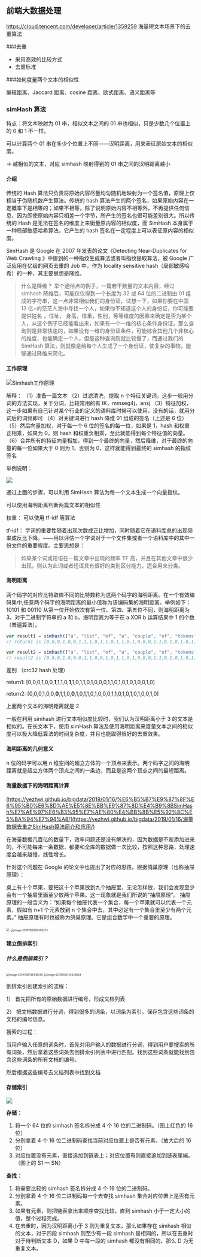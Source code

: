 ## 前端大数据处理

https://cloud.tencent.com/developer/article/1359259 海量短文本场景下的去重算法

###去重

- 采用高效的比较方式
- 去重标准

###如何度量两个文本的相似性

编辑距离、Jaccard 距离、cosine 距离、欧式距离、语义距离等

### simHash 算法

特点：将文本映射为 01 串，相似文本之间的 01 串也相似，只是少数几个位置上的 0 和 1 不一样。

可以计算两个 01 串在多少个位置上不同——汉明距离，用来表征原始文本的相似度。

-> 越相似的文本，对应 simhash 映射得到的 01 串之间的汉明距离越小

#### 介绍

传统的 Hash 算法只负责将原始内容尽量均匀随机地映射为一个签名值，原理上仅相当于伪随机数产生算法。传统的 hash 算法产生的两个签名，如果原始内容在一定概率下是相等的；如果不相等，除了说明原始内容不相等外，不再提供任何信息，因为即使原始内容只相差一个字节，所产生的签名也很可能差别很大。所以传统的 Hash 是无法在签名的维度上来衡量原内容的相似度，而 SimHash 本身属于一种局部敏感哈希算法，它产生的 hash 签名在一定程度上可以表征原内容的相似度。

SimHash 是 Google 在 2007 年发表的论文《Detecting Near-Duplicates for Web Crawling 》中提到的一种指纹生成算法或者叫指纹提取算法，被 Google 广泛应用在亿级的网页去重的 Job 中，作为 locality sensitive hash（局部敏感哈希）的一种，其主要思想是降维。

> 什么是降维？ 举个通俗点的例子，一篇若干数量的文本内容，经过 simhash 降维后，可能仅仅得到一个长度为 32 或 64 位的二进制由 01 组成的字符串，这一点非常相似我们的身份证，试想一下，如果你要在中国 13 亿+的茫茫人海中寻找一个人，如果你不知道这个人的身份证，你可能要提供姓名 ，住址， 身高，体重，性别，等等维度的因素来确定是否为某个人，从这个例子已经能看出来，如果有一个一维的核心条件身份证，那么查询则是非常快速的，如果没有一维的身份证条件，可能综合其他几个非核心的维度，也能确定一个人，但是这种查询则就比较慢了，而通过我们的 SimHash 算法，则就像是给每个人生成了一个身份证，使复杂的事物，能够通过降维来简化。

#### 工作原理

![Simhash工作原理](https://tva1.sinaimg.cn/large/006y8mN6ly1g8ng2jnlnpj30kr0ds415.jpg)

解释：
（1）准备一篇文本
（2）过滤清洗，提取 n 个特征关键词，这步一般用分词的方法实现，关于分词，比较常用的有 IK，mmseg4j，ansj
（3）特征加权，这一步如果有自己针对某个行业的定义的语料库时候可以使用，没有的话，就用分词后的词频即可
（4）对关键词进行 hash 降维 01 组成的签名（上述是 6 位）
（5）然后向量加权，对于每一个 6 位的签名的每一位，如果是 1，hash 和权重正相乘，如果为 0，则 hash 和权重负相乘，至此就能得到每个特征值的向量。
（6）合并所有的特征向量相加，得到一个最终的向量，然后降维，对于最终的向量的每一位如果大于 0 则为 1，否则为 0，这样就能得到最终的 simhash 的指纹签名

举例说明：

![](https://tva1.sinaimg.cn/large/006y8mN6ly1g8ng3nm8yaj30l50dc0uq.jpg)

通过上面的步骤，可以利用 SimHash 算法为每一个文本生成一个向量指纹。

可以使用海明距离判断两篇文本的相似性

权重： 可以使用 tf-idf 等算法

tf-idf： 字词的重要性随着出现次数成正比增加，同时随着它在语料库总的出现频率成反比下降。——用以评估一个字词对于一个文件集或者一个语料库中的其中一份文件的重要程度。主要思想是：

> 如果某个词或短语在一篇文章中出现的频率 TF 高，并且在其他文章中很少出现，则认为此词或者短语具有很好的类别区分能力，适合用来分类。

#### 海明距离

两个码字的对应比特取值不同的比特数称为这两个码字的海明距离。在一个有效编码集中,任意两个码字的海明距离的最小值称为该编码集的海明距离。举例如下：10101 和 00110 从第一位开始依次有第一位、第四、第五位不同，则海明距离为 3。对于二进制字符串的 a 和 b，海明距离为等于在 a XOR b 运算结果中 1 的个数（普遍算法）。

```javascript
var result1 = simhash(["a", "list", "of", "a", "couple", "of", "tokens"]);
// return1 is [0,0,0,1,0,0,1,1,1,0,1,1,0,1,1,0,1,0,0,0,1,1,0,1,0,1,0,1,0,0,1,0]

var result2 = simhash(["a", "list", "of", "a", "couple", "of", "tokens", "!"]);
// result2 is [0,0,0,1,0,0,0,1,1,0,0,1,0,1,1,0,1,0,0,0,1,1,0,1,0,1,0,1,0,0,1,0]
```

差别 （crc32 hash 处理）

return1: [0,0,0,1,0,0,**1**,1,1,0,**1**,1,0,1,1,0,1,0,0,0,1,1,0,1,0,1,0,1,0,0,1,0]

return2: [0,0,0,1,0,0,**0**,1,1,0,**0**,1,0,1,1,0,1,0,0,0,1,1,0,1,0,1,0,1,0,0,1,0]

上面两个文本的海明距离就是 2

一般在利用 simhash 进行文本相似度比较时，我们认为汉明距离小于 3 的文本是相似的。在长文本下，使用 simHash 算法及使用海明距离来度量文本之间的相似度可以极大降低算法的时间复杂度，并且也能取得很好的去重效果。

#### 海明距离的几何意义

n 位的码字可以用 n 维空间的超立方体的一个顶点来表示。两个码字之间的海明距离就是超立方体两个顶点之间的一条边，而且是这两个顶点之间的最短距离。

#### 海量数据下的海明距离计算

[https://yezhwi.github.io/bigdata/2019/01/16/%E6%B5%B7%E9%87%8F%E6%95%B0%E6%8D%AE%E5%8E%BB%E9%87%8D%E4%B9%8BSimHash%E7%AE%97%E6%B3%95%E7%AE%80%E4%BB%8B%E5%92%8C%E5%BA%94%E7%94%A8/](https://yezhwi.github.io/bigdata/2019/01/16/海量数据去重之SimHash算法简介和应用/)

在海量数据几百亿的数量下，效率问题还是没有解决的，因为数据是不断添加进来的，不可能每来一条数据，都要和全库的数据做一次比较，按照这种思路，处理速度会越来越慢，线性增长。

针对这个问题在 Google 的论文中也提出了对应的思路，根据鸽巢原理（也称抽屉原理）：

桌上有十个苹果，要把这十个苹果放到九个抽屉里，无论怎样放，我们会发现至少会有一个抽屉里面至少放两个苹果。这一现象就是我们所说的“抽屉原理”。 抽屉原理的一般含义为：“如果每个抽屉代表一个集合，每一个苹果就可以代表一个元素，假如有 n+1 个元素放到 n 个集合中去，其中必定有一个集合里至少有两个元素。” 抽屉原理有时也被称为鸽巢原理。它是组合数学中一个重要的原理。

<img src="https://tva1.sinaimg.cn/large/006y8mN6ly1g8o3c6ds6zj31ig0j0tco.jpg" style="zoom:50%;" />

<img src="https://tva1.sinaimg.cn/large/006y8mN6ly1g8oay11zxfj31dz0u0qkd.jpg" alt="image-20191106100449273" style="zoom:50%;" />

#### 建立倒排索引

##### 什么是倒排索引？

<img src="https://tva1.sinaimg.cn/large/006y8mN6ly1g8oaw9h368j311w0kc17m.jpg" alt="image-20191106135416439" style="zoom:50%;" />

<img src="https://tva1.sinaimg.cn/large/006y8mN6ly1g8oawgfavdj311k0teww5.jpg" alt="image-20191106135429828" style="zoom:50%;" />

倒排索引创建索引的流程：

1） 首先把所有的原始数据进行编号，形成文档列表

2） 把文档数据进行分词，得到很多的词条，以词条为索引。保存包含这些词条的文档的编号信息。

搜索的过程：

当用户输入任意的词条时，首先对用户输入的数据进行分词，得到用户要搜索的所有词条，然后拿着这些词条去倒排索引列表中进行匹配。找到这些词条就能找到包含这些词条的所有文档的编号。

然后根据这些编号去文档列表中找到文档

#### 存储索引

![](https://tva1.sinaimg.cn/large/006y8mN6ly1g8oase7fzoj30lf0gmjte.jpg)

**存储：**

1. 将一个 64 位的 simhash 签名拆分成 4 个 16 位的二进制码。（图上红色的 16 位）
2. 分别拿着 4 个 16 位二进制码查找当前对应位置上是否有元素。（放大后的 16 位）
3. 对应位置没有元素，直接追加到链表上；对应位置有则直接追加到链表尾端。（图上的 S1 — SN）

**查找：**

1. 将需要比较的 simhash 签名拆分成 4 个 16 位的二进制码。
2. 分别拿着 4 个 16 位二进制码每一个去查找 simhash 集合对应位置上是否有元素。
3. 如果有元素，则把链表拿出来顺序查找比较，直到 simhash 小于一定大小的值，整个过程完成。
4. 在去重时，因为汉明距离小于 3 则为重复文本，那么如果存在 simhash 相似的文本，对于四段 simhash 则至少有一段 simhash 是相同的，所以在去重时对于待判断文本 D，如果 D 中每一段的 simhash 都没有相同的，那么 D 为无重复文本。
